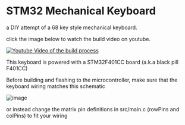 # STM32 Mechanical Keyboard

a DIY attempt of a 68 key style mechanical keyboard.

click the image below to watch the build video on youtube.

[![Youtube Video of the build process](https://user-images.githubusercontent.com/103286009/171074288-37d4d750-bf04-4c73-a355-b5b2445a03f6.png)](http://www.youtube.com/watch?v=smThnvXJ02c)

This keyboard is powered with a STM32F401CC board (a.k.a black pill F401CC)

Before building and flashing to the microcontroller, make sure that the keyboard wiring matches this schematic

![image](https://user-images.githubusercontent.com/103286009/171072490-12b0d3a3-1370-45db-9883-a4ab201bd165.png)

or instead change the matrix pin definitions in src/main.c (rowPins and colPins) to fit your wiring
